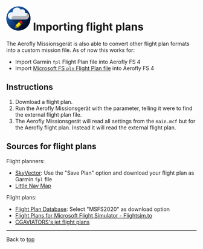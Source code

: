 ![](favicon-64x64.png) Importing flight plans
==================================

The Aerofly Missionsgerät is also able to convert other flight plan formats into a custom mission file. As of now this works for:

* Import Garmin `fpl` Flight Plan file into Aerofly FS 4
* Import [Microsoft FS `pln` Flight Plan file](https://docs.flightsimulator.com/html/Content_Configuration/Flights_And_Missions/Flight_Plan_Definitions.htm) into Aerofly FS 4

Instructions
------------

1. Download a flight plan.
2. Run the Aerofly Missionsgerät with the parameter, telling it were to find the external flight plan file.
3. The Aerofly Missionsgerät will read all settings from the `main.mcf` but for the Aerofly flight plan. Instead it will read the external flight plan.

Sources for flight plans
------------------------

Flight planners:

* [SkyVector](https://skyvector.com/): Use the "Save Plan" option and download your flight plan as Garmin `fpl` file
* [Little Nav Map](https://github.com/albar965/littlenavmap)

Flight plans:

* [Flight Plan Database](https://flightplandatabase.com/): Select "MSFS2020" as download option
* [Flight Plans for Microsoft Flight Simulator - Flightsim.to](https://flightsim.to/c/user-content/flight-plans/)
* [CGAVIATORS's jet flight plans](https://www.cgaviator.co.uk/downloads/)

----

Back to [top](./README.md)
